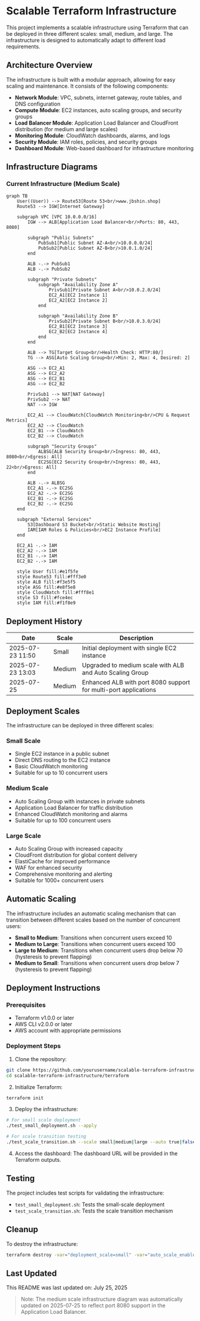 # Scalable Terraform Infrastructure

This project implements a scalable infrastructure using Terraform that can be deployed in three different scales: small, medium, and large. The infrastructure is designed to automatically adapt to different load requirements.

## Architecture Overview

The infrastructure is built with a modular approach, allowing for easy scaling and maintenance. It consists of the following components:

- **Network Module**: VPC, subnets, internet gateway, route tables, and DNS configuration
- **Compute Module**: EC2 instances, auto scaling groups, and security groups
- **Load Balancer Module**: Application Load Balancer and CloudFront distribution (for medium and large scales)
- **Monitoring Module**: CloudWatch dashboards, alarms, and logs
- **Security Module**: IAM roles, policies, and security groups
- **Dashboard Module**: Web-based dashboard for infrastructure monitoring

## Infrastructure Diagrams

### Current Infrastructure (Medium Scale)

```mermaid
graph TB
    User((User)) --> Route53[Route 53<br/>www.jbshin.shop]
    Route53 --> IGW[Internet Gateway]
    
    subgraph VPC [VPC 10.0.0.0/16]
        IGW --> ALB[Application Load Balancer<br/>Ports: 80, 443, 8080]
        
        subgraph "Public Subnets"
            PubSub1[Public Subnet AZ-A<br/>10.0.0.0/24]
            PubSub2[Public Subnet AZ-B<br/>10.0.1.0/24]
        end
        
        ALB -.-> PubSub1
        ALB -.-> PubSub2
        
        subgraph "Private Subnets"
            subgraph "Availability Zone A"
                PrivSub1[Private Subnet A<br/>10.0.2.0/24]
                EC2_A1[EC2 Instance 1]
                EC2_A2[EC2 Instance 2]
            end
            
            subgraph "Availability Zone B"
                PrivSub2[Private Subnet B<br/>10.0.3.0/24]
                EC2_B1[EC2 Instance 3]
                EC2_B2[EC2 Instance 4]
            end
        end
        
        ALB --> TG[Target Group<br/>Health Check: HTTP:80/]
        TG --> ASG[Auto Scaling Group<br/>Min: 2, Max: 4, Desired: 2]
        
        ASG --> EC2_A1
        ASG --> EC2_A2
        ASG --> EC2_B1
        ASG --> EC2_B2
        
        PrivSub1 --> NAT[NAT Gateway]
        PrivSub2 --> NAT
        NAT --> IGW
        
        EC2_A1 --> CloudWatch[CloudWatch Monitoring<br/>CPU & Request Metrics]
        EC2_A2 --> CloudWatch
        EC2_B1 --> CloudWatch
        EC2_B2 --> CloudWatch
        
        subgraph "Security Groups"
            ALBSG[ALB Security Group<br/>Ingress: 80, 443, 8080<br/>Egress: All]
            EC2SG[EC2 Security Group<br/>Ingress: 80, 443, 22<br/>Egress: All]
        end
        
        ALB -.-> ALBSG
        EC2_A1 -.-> EC2SG
        EC2_A2 -.-> EC2SG
        EC2_B1 -.-> EC2SG
        EC2_B2 -.-> EC2SG
    end
    
    subgraph "External Services"
        S3[Dashboard S3 Bucket<br/>Static Website Hosting]
        IAM[IAM Roles & Policies<br/>EC2 Instance Profile]
    end
    
    EC2_A1 -.-> IAM
    EC2_A2 -.-> IAM
    EC2_B1 -.-> IAM
    EC2_B2 -.-> IAM
    
    style User fill:#e1f5fe
    style Route53 fill:#fff3e0
    style ALB fill:#f3e5f5
    style ASG fill:#e8f5e8
    style CloudWatch fill:#fff8e1
    style S3 fill:#fce4ec
    style IAM fill:#f1f8e9
```

## Deployment History

| Date | Scale | Description |
|------|-------|-------------|
| 2025-07-23 11:50 | Small | Initial deployment with single EC2 instance |
| 2025-07-23 13:03 | Medium | Upgraded to medium scale with ALB and Auto Scaling Group |
| 2025-07-25 | Medium | Enhanced ALB with port 8080 support for multi-port applications |

## Deployment Scales

The infrastructure can be deployed in three different scales:

### Small Scale
- Single EC2 instance in a public subnet
- Direct DNS routing to the EC2 instance
- Basic CloudWatch monitoring
- Suitable for up to 10 concurrent users

### Medium Scale
- Auto Scaling Group with instances in private subnets
- Application Load Balancer for traffic distribution
- Enhanced CloudWatch monitoring and alarms
- Suitable for up to 100 concurrent users

### Large Scale
- Auto Scaling Group with increased capacity
- CloudFront distribution for global content delivery
- ElastiCache for improved performance
- WAF for enhanced security
- Comprehensive monitoring and alerting
- Suitable for 1000+ concurrent users

## Automatic Scaling

The infrastructure includes an automatic scaling mechanism that can transition between different scales based on the number of concurrent users:

- **Small to Medium**: Transitions when concurrent users exceed 10
- **Medium to Large**: Transitions when concurrent users exceed 100
- **Large to Medium**: Transitions when concurrent users drop below 70 (hysteresis to prevent flapping)
- **Medium to Small**: Transitions when concurrent users drop below 7 (hysteresis to prevent flapping)

## Deployment Instructions

### Prerequisites
- Terraform v1.0.0 or later
- AWS CLI v2.0.0 or later
- AWS account with appropriate permissions

### Deployment Steps

1. Clone the repository:
```bash
git clone https://github.com/yourusername/scalable-terraform-infrastructure.git
cd scalable-terraform-infrastructure/terraform
```

2. Initialize Terraform:
```bash
terraform init
```

3. Deploy the infrastructure:
```bash
# For small scale deployment
./test_small_deployment.sh --apply

# For scale transition testing
./test_scale_transition.sh --scale small|medium|large --auto true|false --users COUNT
```

4. Access the dashboard:
The dashboard URL will be provided in the Terraform outputs.

## Testing

The project includes test scripts for validating the infrastructure:

- `test_small_deployment.sh`: Tests the small-scale deployment
- `test_scale_transition.sh`: Tests the scale transition mechanism

## Cleanup

To destroy the infrastructure:
```bash
terraform destroy -var="deployment_scale=small" -var="auto_scale_enabled=false"
```

## Last Updated

This README was last updated on: July 25, 2025
> Note: The medium scale infrastructure diagram was automatically updated on 2025-07-25 to reflect port 8080 support in the Application Load Balancer.


